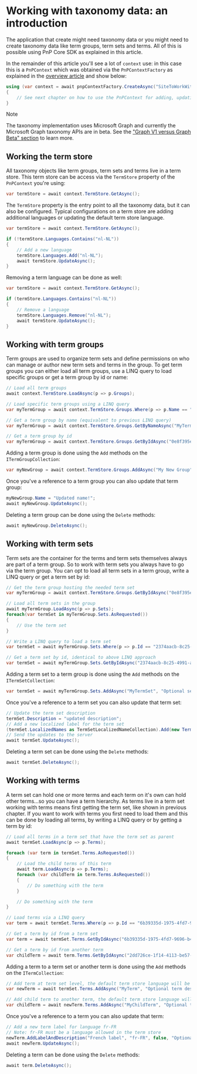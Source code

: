 # Working with taxonomy data: an introduction

The application that create might need taxonomy data or you might need to create taxonomy data like term groups, term sets and terms. All of this is possible using PnP Core SDK as explained in this article.

In the remainder of this article you'll see a lot of `context` use: in this case this is a `PnPContext` which was obtained via the `PnPContextFactory` as explained in the [overview article](readme.md) and show below:

```csharp
using (var context = await pnpContextFactory.CreateAsync("SiteToWorkWith"))
{
    // See next chapter on how to use the PnPContext for adding, updating and deleting data
}
```

> [!Note]
> The taxonomy implementation uses Microsoft Graph and currently the Microsoft Graph taxonomy APIs are in beta. See the ["Graph V1 versus Graph Beta" section](basics-apis.md) to learn more.

## Working the term store

All taxonomy objects like term groups, term sets and terms live in a term store. This term store can be access via the `TermStore` property of the `PnPContext` you're using:

```csharp
var termStore = await context.TermStore.GetAsync();
```

The `TermStore` property is the entry point to all the taxonomy data, but it can also be configured. Typical configurations on a term store are adding additional languages or updating the default term store language.

```csharp
var termStore = await context.TermStore.GetAsync();

if (!termStore.Languages.Contains("nl-NL"))
{
    // Add a new language
    termStore.Languages.Add("nl-NL");
    await termStore.UpdateAsync();
}
```

Removing a term language can be done as well:

```csharp
var termStore = await context.TermStore.GetAsync();

if (termStore.Languages.Contains("nl-NL"))
{
    // Remove a language
    termStore.Languages.Remove("nl-NL");
    await termStore.UpdateAsync();
}
```

## Working with term groups

Term groups are used to organize term sets and define permissions on who can manage or author new term sets and terms in the group. To get term groups you can either load all term groups, use a LINQ query to load specific groups or get a term group by id or name:

```csharp
// Load all term groups
await context.TermStore.LoadAsync(p => p.Groups);

// Load specific term groups using a LINQ query
var myTermGroup = await context.TermStore.Groups.Where(p => p.Name == "MyTermSets").FirstOrDefaultAsync();

// Get a term group by name (equivalent to previous LINQ query)
var myTermGroup = await context.TermStore.Groups.GetByNameAsync("MyTermSets");

// Get a term group by id
var myTermGroup = await context.TermStore.Groups.GetByIdAsync("0e8f395e-ff58-4d45-9ff7-e331ab728beb");
```

Adding a term group is done using the `Add` methods on the `ITermGroupCollection`:

```csharp
var myNewGroup = await context.TermStore.Groups.AddAsync("My New Group", "Optional group description");
```

Once you've a reference to a term group you can also update that term group:

```csharp
myNewGroup.Name = "Updated name!";
await myNewGroup.UpdateAsync();
```

Deleting a term group can be done using the `Delete` methods:

```csharp
await myNewGroup.DeleteAsync();
```

## Working with term sets

Term sets are the container for the terms and term sets themselves always are part of a term group. So to work with term sets you always have to go via the term group. You can opt to load all term sets in a term group, write a LINQ query or get a term set by id:

```csharp
// Get the term group hosting the needed term set 
var myTermGroup = await context.TermStore.Groups.GetByIdAsync("0e8f395e-ff58-4d45-9ff7-e331ab728beb");

// Load all term sets in the group
await myTermGroup.LoadAsync(p => p.Sets);
foreach(var termSet in myTermGroup.Sets.AsRequested())
{
    // Use the term set
}

// Write a LINQ query to load a term set
var termSet = await myTermGroup.Sets.Where(p => p.Id == "2374aacb-8c25-4991-aa94-7585bcedf38d").FirstOrDefaultAsync();

// Get a term set by id, identical to above LINQ approach
var termSet = await myTermGroup.Sets.GetByIdAsync("2374aacb-8c25-4991-aa94-7585bcedf38d");
```

Adding a term set to a term group is done using the `Add` methods on the `ITermSetCollection`:

```csharp
var termSet = await myTermGroup.Sets.AddAsync("MyTermSet", "Optional set description");
```

Once you've a reference to a term set you can also update that term set:

```csharp
// Update the term set description
termSet.Description = "updated description";
// Add a new localized label for the term set
(termSet.LocalizedNames as TermSetLocalizedNameCollection).Add(new TermSetLocalizedName() { LanguageTag = "nl-NL", Name = "Dutch name" });
// Send the updates to the server
await termSet.UpdateAsync();
```

Deleting a term set can be done using the `Delete` methods:

```csharp
await termSet.DeleteAsync();
```

## Working with terms

A term set can hold one or more terms and each term on it's own can hold other terms...so you can have a term hierarchy. As terms live in a term set working with terms means first getting the term set, like shown in previous chapter. If you want to work with terms you first need to load them and this can be done by loading all terms, by writing a LINQ query or by getting a term by id:

```csharp
// Load all terms in a term set that have the term set as parent
await termSet.LoadAsync(p => p.Terms);

foreach (var term in termSet.Terms.AsRequested())
{
    // Load the child terms of this term
    await term.LoadAsync(p => p.Terms);
    foreach (var childTerm in term.Terms.AsRequested())
    {
        // Do something with the term
    }

    // Do something with the term
}

// Load terms via a LINQ query
var term = await termSet.Terms.Where(p => p.Id == "6b39335d-1975-4fd7-9696-b40d57c9bde7").FirstOrDefaultAsync();

// Get a term by id from a term set
var term = await termSet.Terms.GetByIdAsync("6b39335d-1975-4fd7-9696-b40d57c9bde7");

// Get a term by id from another term
var childTerm = await term.Terms.GetByIdAsync("2dd726ce-1f14-4113-be57-5e0bc2d28914");
```

Adding a term to a term set or another term is done using the `Add` methods on the `ITermCollection`:

```csharp
// Add term at term set level, the default term store language will be assumed for the language of the name/description
var newTerm = await termSet.Terms.AddAsync("MyTerm", "Optional term description");

// Add child term to another term, the default term store language will be assumed for the language of the name/description
var childTerm = await newTerm.Terms.AddAsync("MyChildTerm", "Optional term description");
```

Once you've a reference to a term you can also update that term:

```csharp
// Add a new term label for language fr-FR
// Note: fr-FR must be a language allowed in the term store
newTerm.AddLabelAndDescription("French label", "fr-FR", false, "Optional term description");
await newTerm.UpdateAsync();
```

Deleting a term can be done using the `Delete` methods:

```csharp
await term.DeleteAsync();
```
